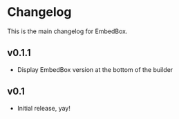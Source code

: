# Changelog
This is the main changelog for EmbedBox.

## v0.1.1
 - Display EmbedBox version at the bottom of the builder


## v0.1
 - Initial release, yay!
